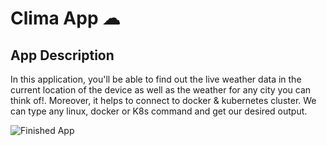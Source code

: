 
# Clima App ☁

## App Description

In this application, you'll be able to find out the live weather data in the current location of the device as well as the weather for any city you can think of!. Moreover, it helps to connect to docker & kubernetes cluster. We can type any linux, docker or K8s command and get our desired output.

![Finished App](https://github.com/londonappbrewery/Images/blob/master/clima-demo.gif)

